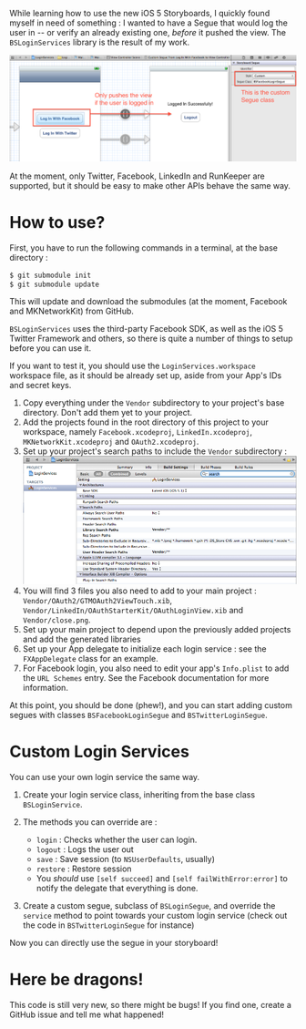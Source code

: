 While learning how to use the new iOS 5 Storyboards, I quickly found myself in need of something : I wanted to have a Segue that would log the user in -- or verify an already existing one, _before_ it pushed the view. The `BSLoginServices` library is the result of my work.

![Image](https://github.com/besport/BSLoginServices/raw/master/_Images/CustomSegue.png)

At the moment, only Twitter, Facebook, LinkedIn and RunKeeper are supported, but it should be easy to make other APIs behave the same way.

# How to use?

First, you have to run the following commands in a terminal, at the base directory :

```
$ git submodule init
$ git submodule update
```

This will update and download the submodules (at the moment, Facebook and MKNetworkKit) from GitHub.

`BSLoginServices` uses the third-party Facebook SDK, as well as the iOS 5 Twitter Framework and others, so there is quite a number of things to setup before you can use it.

If you want to test it, you should use the `LoginServices.workspace` workspace file, as it should be already set up, aside from your App's IDs and secret keys.

  1. Copy everything under the `Vendor` subdirectory to your project's base directory. Don't add them yet to your project.
  2. Add the projects found in the root directory of this project to your workspace, namely `Facebook.xcodeproj`, `LinkedIn.xcodeproj`, `MKNetworkKit.xcodeproj` and `OAuth2.xcodeproj`.
  3. Set up your project's search paths to include the `Vendor` subdirectory : ![Image](https://github.com/besport/BSLoginServices/raw/master/_Images/SearchPaths.png)
  4. You will find 3 files you also need to add to your main project : `Vendor/OAuth2/GTMOAuth2ViewTouch.xib`, `Vendor/LinkedIn/OAuthStarterKit/OAuthLoginView.xib` and `Vendor/close.png`.
  5. Set up your main project to depend upon the previously added projects and add the generated libraries
  6. Set up your App delegate to initialize each login service : see the `FXAppDelegate` class for an example.
  7. For Facebook login, you also need to edit your app's `Info.plist` to add the `URL Schemes` entry. See the Facebook documentation for more information.

At this point, you should be done (phew!), and you can start adding custom segues with classes `BSFacebookLoginSegue` and `BSTwitterLoginSegue`.

# Custom Login Services

You can use your own login service the same way.
  
  1. Create your login service class, inheriting from the base class `BSLoginService`.
  2. The methods you can override are :
     * `login` : Checks whether the user can login.
     * `logout` : Logs the user out
     * `save` : Save session (to `NSUserDefaults`, usually)
     * `restore` : Restore session
     * You _should_ use `[self succeed]` and `[self failWithError:error]` to notify the delegate that everything is done.
     
  3. Create a custom segue, subclass of `BSLoginSegue`, and override the `service` method to point towards your custom login service (check out the code in `BSTwitterLoginSegue` for instance)
  
Now you can directly use the segue in your storyboard!

# Here be dragons!

This code is still very new, so there might be bugs! If you find one, create a GitHub issue and tell me what happened!
